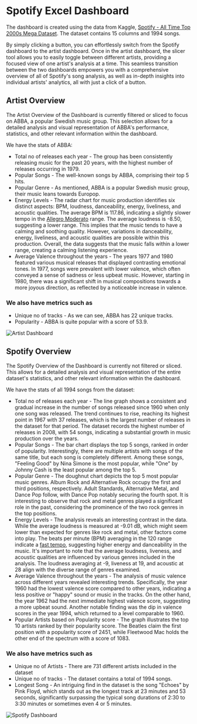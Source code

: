 # Spotify Excel Dashboard
The dashboard is created using the data from Kaggle, [Spotify - All Time Top 2000s Mega Dataset](https://www.kaggle.com/datasets/iamsumat/spotify-top-2000s-mega-dataset). The dataset contains 15 columns and 1994 songs. 

By simply clicking a button, you can effortlessly switch from the Spotify dashboard to the artist dashboard. Once in the artist dashboard, the slicer tool allows you to easily toggle between different artists, providing a focused view of one artist's analysis at a time. This seamless transition between the two dashboards empowers you with a comprehensive overview of all of Spotify's song analysis, as well as in-depth insights into individual artists' analytics, all with just a click of a button. 

## Artist Overview
The Artist Overview of the Dashboard is currently filtered or sliced to focus on ABBA, a popular Swedish music group. This selection allows for a detailed analysis and visual representation of ABBA's performance, statistics, and other relevant information within the dashboard.

We have the stats of ABBA: 
- Total no of releases each year - The group has been consistently releasing music for the past 20 years, with the highest number of releases occurring in 1979.
- Popular Songs - The well-known songs by ABBA, comprising their top 5 hits.
- Popular Genre - As mentioned, ABBA is a popular Swedish music group, their music leans towards Europop.
- Energy Levels - The radar chart for music production identifies six distinct aspects: BPM, loudness, danceability, energy, liveliness, and acoustic qualities. The average BPM is 117.86, indicating a slightly slower tempo in the [Allegro Moderato](https://www.tonegym.co/blog/item?id=what-is-tempo#:~:text=What%20Is%20Beats%20Per%20Minute%20(BPM)%3F) range. The average loudness is -8.50, suggesting a lower range. This implies that the music tends to have a calming and soothing quality. However, variations in danceability, energy, liveliness, and acoustic qualities are possible within this production. Overall, the data suggests that the music falls within a lower range, creating a calming listening experience.
- Average Valence throughout the years - The years 1977 and 1980 featured various musical releases that displayed contrasting emotional tones. In 1977, songs were prevalent with lower valence, which often conveyed a sense of sadness or less upbeat music. However, starting in 1980, there was a significant shift in musical compositions towards a more joyous direction, as reflected by a noticeable increase in valence.

### We also have metrics such as 
- Unique no of tracks - As we can see, ABBA has 22 unique tracks.
- Popularity - ABBA is quite popular with a score of 53.9.

![Artist Dashboard](https://github.com/karlyndiary/Spotify-Excel-Dashboard/assets/116041695/4918ff2f-ff40-4803-a73a-55ec68d3624e)

## Spotify Overview
The Spotify Overview of the Dashboard is currently not filtered or sliced. This allows for a detailed analysis and visual representation of the entire dataset's statistics, and other relevant information within the dashboard.

We have the stats of all 1994 songs from the dataset:
- Total no of releases each year - The line graph shows a consistent and gradual increase in the number of songs released since 1960 when only one song was released. The trend continues to rise, reaching its highest point in 1967 with 37 releases, which is the largest number of releases in the dataset for that period. The dataset records the highest number of releases in 2008, with 54 songs, indicating a substantial growth in music production over the years.
- Popular Songs - The bar chart displays the top 5 songs, ranked in order of popularity. Interestingly, there are multiple artists with songs of the same title, but each song is completely different. Among these songs, "Feeling Good" by Nina Simone is the most popular, while "One" by Johnny Cash is the least popular among the top 5.
- Popular Genre - The doughnut chart depicts the top 5 most popular music genres. Album Rock and Alternative Rock occupy the first and third positions, respectively. Adult Standards, Alternative Metal, and Dance Pop follow, with Dance Pop notably securing the fourth spot. It is interesting to observe that rock and metal genres played a significant role in the past, considering the prominence of the two rock genres in the top positions.
- Energy Levels - The analysis reveals an interesting contrast in the data. While the average loudness is measured at -9.01 dB, which might seem lower than expected for genres like rock and metal, other factors come into play. The beats per minute (BPM) averaging in the 120 range indicate a [fast tempo](https://www.tonegym.co/blog/item?id=what-is-tempo), suggesting higher energy and danceability in the music. It's important to note that the average loudness, liveness, and acoustic qualities are influenced by various genres included in the analysis. The loudness averaging at -9, liveness at 19, and acoustic at 28 align with the diverse range of genres examined.
- Average Valence throughout the years - The analysis of music valence across different years revealed interesting trends. Specifically, the year 1960 had the lowest valence score compared to other years, indicating a less positive or "happy" sound or music in the tracks. On the other hand, the year 1962 had the next immediate highest valence score, suggesting a more upbeat sound. Another notable finding was the dip in valence scores in the year 1994, which returned to a level comparable to 1960. 
- Popular Artists based on Popularity score - The graph illustrates the top 10 artists ranked by their popularity score. The Beatles claim the first position with a popularity score of 2451, while Fleetwood Mac holds the other end of the spectrum with a score of 1083.

### We also have metrics such as 
- Unique no of Artists - There are 731 different artists included in the dataset
- Unique no of tracks - The dataset contains a total of 1994 songs.
- Longest Song - An intriguing find in the dataset is the song "Echoes" by Pink Floyd, which stands out as the longest track at 23 minutes and 53 seconds, significantly surpassing the typical song durations of 2:30 to 3:30 minutes or sometimes even 4 or 5 minutes.

![Spotify Dashboard](https://github.com/karlyndiary/Spotify-Excel-Dashboard/assets/116041695/07630719-effa-4d38-8d71-78a11ae590a1)

